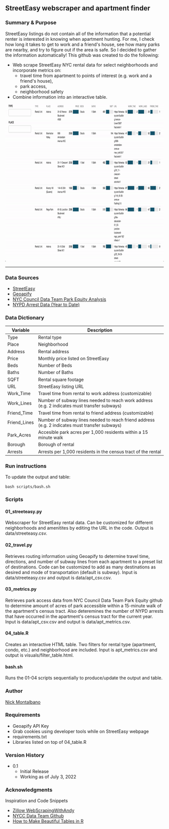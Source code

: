 ## StreetEasy webscraper and apartment finder

### Summary & Purpose
StreetEasy listings do not contain all of the information that a potential renter is interested in knowing when apartment hunting. For me, I check how long it takes to get to work and a friend's house, see how many parks are nearby, and try to figure out if the area is safe. So I decided to gather the information automatically! This github was created to do the following:

- Web scrape StreetEasy NYC rental data for select neighborhoods and incorporate metrics on:
  - travel time from apartment to points of interest (e.g. work and a friend's house), 
  - park access, 
  - neighborhood safety
- Combine information into an interactive table. 


<img src="visuals/tutorial.gif" width="1000" height="500"/>

***  

### Data Sources 
- [StreetEasy](https://streeteasy.com/for-rent/nyc)
- [Geoapify](https://apidocs.geoapify.com/)
- [NYC Council Data Team Park Equity Analysis](https://github.com/NewYorkCityCouncil/park_equity_covid_2022)
- [NYPD Arrest Data (Year to Date)](https://data.cityofnewyork.us/Public-Safety/NYPD-Arrest-Data-Year-to-Date-/uip8-fykc)

### Data Dictionary

| Variable | Description |
|----------------------------------------------------------------|--------------------------------------------------------------------------|
| Type | Rental type | 
| Place | Neighborhood |
| Address | Rental address | 
| Price | Monthly price listed on StreetEasy |
| Beds | Number of Beds | 
| Baths | Number of Baths |
| SQFT | Rental square footage | 
| URL | StreetEasy listing URL |
| Work_Time | Travel time from rental to work address (customizable)| 
| Work_Lines | Number of subway lines needed to reach work address (e.g. 2 indicates must transfer subways) |
| Friend_Time | Travel time from rental to friend address (customizable)| 
| Friend_Lines | Number of subway lines needed to reach friend address (e.g. 2 indicates must transfer subways) |
| Park_Acres | Accesible park acres per 1,000 residents within a 15 minute walk | 
| Borough | Borough of rental |
| Arrests | Arrests per 1,000 residents in the census tract of the rental | 


### Run instructions

To update the output and table:

```
bash scripts/bash.sh
```

### Scripts

#### 01_streeteasy.py
Webscraper for StreetEasy rental data. Can be customized for different neighborhoods and amenitites by editing the URL in the code. Output is data/streeteasy.csv. 

#### 02_travel.py
Retrieves routing information using Geoapify to determine travel time, directions, and number of subway lines from each apartment to a preset list of destinations. Code can be customized to add as many destinations as desired and mode of transportation (default is subway). Input is data/streeteasy.csv and output is data/apt_csv.csv. 

#### 03_metrics.py
Retrieves park access data from NYC Council Data Team Park Equity github to determine amount of acres of park accessible within a 15-minute walk of the apartment's census tract. Also deteremines the number of NYPD arrests that have occurred in the apartment's census tract for the current year. Input is data/apt_csv.csv and output is data/apt_metrics.csv. 

#### 04_table.R
Creates an interactive HTML table. Two filters for rental type (apartment, condo, etc.) and neighborhood are included. Input is apt_metrics.csv and output is visuals/filter_table.html. 

#### bash.sh
Runs the 01-04 scripts sequentially to produce/update the output and table. 

### Author

[Nick Montalbano](https://github.com/NicholasMontalbano)

### Requirements

- Geoapify API Key
- Grab cookies using developer tools while on StreetEasy webpage
- requirements.txt
- Libraries listed on top of 04_table.R

### Version History

* 0.1
    * Initial Release
    * Working as of July 3, 2022
    
### Acknowledgments

Inspiration and Code Snippets
* [Zillow WebScrapingWithAndy](https://www.youtube.com/watch?v=dRcvJRmqFHQ&t=3s&ab_channel=WebScrapingwithAndy)
* [NYCC Data Team Github](https://github.com/NewYorkCityCouncil)
* [How to Make Beautiful Tables in R](https://rfortherestofus.com/2019/11/how-to-make-beautiful-tables-in-r/)
